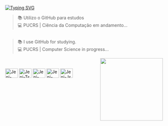 [![Typing SVG](https://readme-typing-svg.demolab.com?font=Josefin+sans&pause=500&color=A191F7&vCenter=true&random=false&width=435&lines=Ol%C3%A1%2C+sou+a+Jeniffer!+Bem-vindo!++%F0%9F%8C%8A;Hello%2C+I'm+Jeniffer!+Welcome!+%F0%9F%8C%8A)](https://git.io/typing-svg)

>📚 Utilizo o GitHub para estudos <br>
>💻 PUCRS | Ciência da Computação em andamento... 
##
>📚 I use GitHub for studying. <br>
>💻 PUCRS | Computer Science in progress...

<div>
  <img align="right" src="https://custom-doodle.com/wp-content/uploads/doodle/walking-duck-roronoa-zoro-meme/walking-duck-roronoa-zoro-meme-doodle.gif" width="200" height="200" border="0" />
</div>

##
<div display="inline-block"><br>
  <img aligne="center" alt="Jeni-Java" height="30" width="40" src="https://cdn.jsdelivr.net/gh/devicons/devicon/icons/java/java-original.svg"/>
  <img aligne="center" alt="Jeni-Ts" height="30" width="40" src="https://cdn.jsdelivr.net/gh/devicons/devicon/icons/typescript/typescript-original.svg" />
  <img aligne="center" alt="Jeni-Html" height="30" width="40" src="https://cdn.jsdelivr.net/gh/devicons/devicon/icons/html5/html5-original.svg" />
  <img aligne="center" alt="Jeni-Css" height="30" width="40" src="https://cdn.jsdelivr.net/gh/devicons/devicon/icons/css3/css3-original.svg" />
  <img aligne="center" alt="Jeni-Js" height="30" width="40" src="https://cdn.jsdelivr.net/gh/devicons/devicon/icons/javascript/javascript-original.svg" />  
</div>

<!--


- 🔭 I’m currently working on ...
- 🌱 I’m currently learning ...
- 👯 I’m looking to collaborate on ...
- 🤔 I’m looking for help with ...
- 💬 Ask me about ...
- 📫 How to reach me: ...
- 😄 Pronouns: ...
- ⚡ Fun fact: ...
-->
